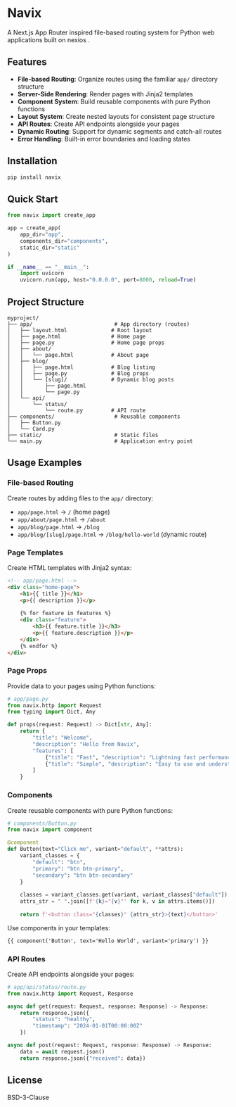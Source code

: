 # Navix

A Next.js App Router inspired file-based routing system for Python web applications built on nexios .

## Features

- **File-based Routing**: Organize routes using the familiar `app/` directory structure
- **Server-Side Rendering**: Render pages with Jinja2 templates
- **Component System**: Build reusable components with pure Python functions
- **Layout System**: Create nested layouts for consistent page structure
- **API Routes**: Create API endpoints alongside your pages
- **Dynamic Routing**: Support for dynamic segments and catch-all routes
- **Error Handling**: Built-in error boundaries and loading states

## Installation

```bash
pip install navix
```

## Quick Start

```python
from navix import create_app

app = create_app(
    app_dir="app",
    components_dir="components",
    static_dir="static"
)

if __name__ == "__main__":
    import uvicorn
    uvicorn.run(app, host="0.0.0.0", port=8000, reload=True)
```

## Project Structure

```
myproject/
├── app/                          # App directory (routes)
│   ├── layout.html              # Root layout
│   ├── page.html                # Home page
│   ├── page.py                  # Home page props
│   ├── about/
│   │   └── page.html            # About page
│   ├── blog/
│   │   ├── page.html            # Blog listing
│   │   ├── page.py              # Blog props
│   │   └── [slug]/              # Dynamic blog posts
│   │       ├── page.html
│   │       └── page.py
│   └── api/
│       └── status/
│           └── route.py         # API route
├── components/                   # Reusable components
│   ├── Button.py
│   └── Card.py
├── static/                       # Static files
└── main.py                       # Application entry point
```

## Usage Examples

### File-based Routing

Create routes by adding files to the `app/` directory:

- `app/page.html` → `/` (home page)
- `app/about/page.html` → `/about`
- `app/blog/page.html` → `/blog`
- `app/blog/[slug]/page.html` → `/blog/hello-world` (dynamic route)

### Page Templates

Create HTML templates with Jinja2 syntax:

```html
<!-- app/page.html -->
<div class="home-page">
    <h1>{{ title }}</h1>
    <p>{{ description }}</p>
    
    {% for feature in features %}
    <div class="feature">
        <h3>{{ feature.title }}</h3>
        <p>{{ feature.description }}</p>
    </div>
    {% endfor %}
</div>
```

### Page Props

Provide data to your pages using Python functions:

```python
# app/page.py
from navix.http import Request
from typing import Dict, Any

def props(request: Request) -> Dict[str, Any]:
    return {
        "title": "Welcome",
        "description": "Hello from Navix",
        "features": [
            {"title": "Fast", "description": "Lightning fast performance"},
            {"title": "Simple", "description": "Easy to use and understand"}
        ]
    }
```

### Components

Create reusable components with pure Python functions:

```python
# components/Button.py
from navix import component

@component
def Button(text="Click me", variant="default", **attrs):
    variant_classes = {
        "default": "btn",
        "primary": "btn btn-primary",
        "secondary": "btn btn-secondary"
    }
    
    classes = variant_classes.get(variant, variant_classes["default"])
    attrs_str = " ".join([f'{k}="{v}"' for k, v in attrs.items()])
    
    return f'<button class="{classes}" {attrs_str}>{text}</button>'
```

Use components in your templates:

```html
{{ component('Button', text='Hello World', variant='primary') }}
```

### API Routes

Create API endpoints alongside your pages:

```python
# app/api/status/route.py
from navix.http import Request, Response

async def get(request: Request, response: Response) -> Response:
    return response.json({
        "status": "healthy",
        "timestamp": "2024-01-01T00:00:00Z"
    })

async def post(request: Request, response: Response) -> Response:
    data = await request.json()
    return response.json({"received": data})
```

## License

BSD-3-Clause 